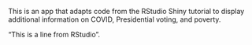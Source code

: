 This is an app that adapts code from the RStudio Shiny tutorial to display additional information on COVID, Presidential voting, and poverty. 


“This is a line from RStudio”.
